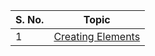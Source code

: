 | S. No. | Topic                                |
| ------ | ------------------------------------ |
| 1      | [Creating Elements](www.testurl.com) |
